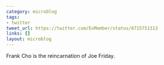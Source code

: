 ```yaml
---
category: microblog
tags:
- twitter
tweet_url: https://twitter.com/ExMember/status/8715751313
links: []
layout: microblog
---
```

Frank Cho is the reincarnation of Joe Friday.
